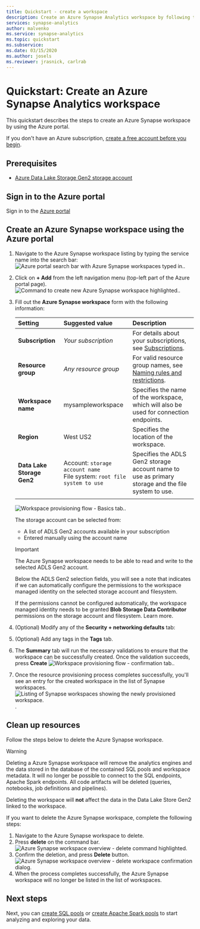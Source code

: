 ```yaml
---
title: Quickstart - create a workspace 
description: Create an Azure Synapse Analytics workspace by following the steps in this guide. 
services: synapse-analytics  
author: malvenko 
ms.service: synapse-analytics 
ms.topic: quickstart  
ms.subservice: 
ms.date: 03/15/2020
ms.author: josels
ms.reviewer: jrasnick, carlrab
---
```


# Quickstart: Create an Azure Synapse Analytics workspace 

This quickstart describes the steps to create an Azure Synapse workspace by using the Azure portal.

If you don't have an Azure subscription, [create a free account before you begin](https://azure.microsoft.com/free/).

## Prerequisites

- [Azure Data Lake Storage Gen2 storage account](../storage/blobs/data-lake-storage-quickstart-create-account.md)

## Sign in to the Azure portal

Sign in to the [Azure portal](https://portal.azure.com/)

## Create an Azure Synapse workspace using the Azure portal

1. Navigate to the Azure Synapse workspace listing by typing the service name into the search bar:
![Azure portal search bar with Azure Synapse workspaces typed in.](media/quickstart-create-synapse-workspace/workspace-search.png).
1. Click on **+ Add** from the left navigation menu (top-left part of the Azure portal page).
![Command to create new Azure Synapse workspace highlighted.](media/quickstart-create-synapse-workspace/create-workspace-02.png).
1. Fill out the **Azure Synapse workspace** form with the following information:

    | Setting | Suggested value | Description |
    | :------ | :-------------- | :---------- |
    | **Subscription** | *Your subscription* | For details about your subscriptions, see [Subscriptions](https://account.windowsazure.com/Subscriptions). |
    | **Resource group** | *Any resource group* | For valid resource group names, see [Naming rules and restrictions](https://docs.microsoft.com/azure/architecture/best-practices/naming-conventions). |
    | **Workspace name** | mysampleworkspace | Specifies the name of the workspace, which will also be used for connection endpoints.|
    | **Region** | West US2 | Specifies the location of the workspace.|
    | **Data Lake Storage Gen2** | Account: `storage account name` </br> File system: `root file system to use` | Specifies the ADLS Gen2 storage account name to use as primary storage and the file system to use.|
    ||||

    ![Workspace provisioning flow - Basics tab.](media/quickstart-create-synapse-workspace/create-workspace-03.png).

    The storage account can be selected from: 
    - A list of ADLS Gen2 accounts available in your subscription
    - Entered manually using the account name

    > [!IMPORTANT]
    > The Azure Synapse workspace needs to be able to read and write to the selected ADLS Gen2 account. 
    >
    > Below the ADLS Gen2 selection fields, you will see a note that indicates if we can automatically configure the permissions to the workspace managed identity on the selected storage account and filesystem. 
    >
    > If the permissions cannot be configured automatically, the workspace managed identity needs to be granted **Blob Storage Data Contributor** permissions on the storage account and filesystem. Learn more. 
    >
    

1. (Optional) Modify any of the **Security + networking defaults** tab:
1. (Optional) Add any tags in the **Tags** tab.
1. The **Summary** tab will run the necessary validations to ensure that the workspace can be successfully created. Once the validation succeeds, press **Create** ![Workspace provisioning flow - confirmation tab.](media/quickstart-create-synapse-workspace/create-workspace-05.png).
1. Once the resource provisioning process completes successfully, you'll see an entry for the created workspace in the list of Synapse workspaces. ![Listing of Synapse workspaces showing the newly provisioned workspace.](media/quickstart-create-synapse-workspace/create-workspace-07.png).

## Clean up resources

Follow the steps below to delete the Azure Synapse workspace.
> [!WARNING]
> Deleting a Azure Synapse workspace will remove the analytics engines and the data stored in the database of the contained SQL pools and workspace metadata. It will no longer be possible to connect to the SQL endpoints, Apache Spark endpoints. All code artifacts will be deleted (queries, notebooks, job definitions and pipelines). 
>
> Deleting the workspace will **not** affect the data in the Data Lake Store Gen2 linked to the workspace.

If you want to delete the  Azure Synapse workspace, complete the following steps:

1. Navigate to the Azure Synapse workspace to delete.
1. Press **delete** on the command bar.
 ![Azure Synapse workspace overview - delete command highlighted.](media/quickstart-create-synapse-workspace/create-workspace-10.png)
1. Confirm the deletion, and press **Delete** button.
 ![Azure Synapse workspace overview - delete workspace confirmation dialog.](media/quickstart-create-synapse-workspace/create-workspace-11.png)
1. When the process completes successfully, the Azure Synapse workspace will no longer be listed in the list of workspaces. 

## Next steps

Next, you can [create SQL pools](quickstart-create-sql-pool.md) or [create Apache Spark pools](quickstart-create-apache-spark-pool.md) to start analyzing and exploring your data. 